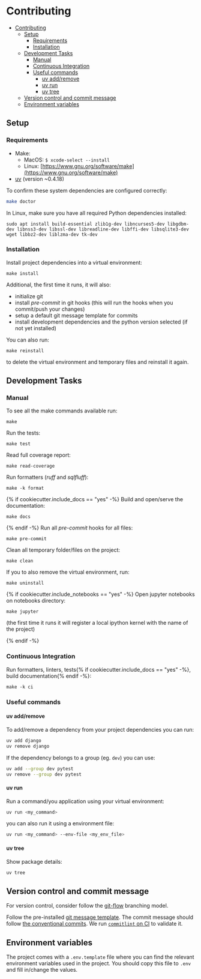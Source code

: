 # Contributing

- [Contributing](#contributing)
  - [Setup](#setup)
    - [Requirements](#requirements)
    - [Installation](#installation)
  - [Development Tasks](#development-tasks)
    - [Manual](#manual)
    - [Continuous Integration](#continuous-integration)
    - [Useful commands](#useful-commands)
      - [uv add/remove](#uv-addremove)
      - [uv run](#uv-run)
      - [uv tree](#uv-tree)
  - [Version control and commit message](#version-control-and-commit-message)
  - [Environment variables](#environment-variables)

## Setup

### Requirements

- Make:
  - MacOS: `$ xcode-select --install`
  - Linux: [https://www.gnu.org/software/make](https://www.gnu.org/software/make)
- [uv](https://docs.astral.sh/uv/getting-started/installation/) (version ~0.4.18)

To confirm these system dependencies are configured correctly:

```bash
make doctor
```

In Linux, make sure you have all required Python dependencies installed:

```shell
sudo apt install build-essential zlib1g-dev libncurses5-dev libgdbm-dev libnss3-dev libssl-dev libreadline-dev libffi-dev libsqlite3-dev wget libbz2-dev liblzma-dev tk-dev
```

### Installation

Install project dependencies into a virtual environment:

```make
make install
```

Additional, the first time it runs, it will also:

- initialize git
- install _pre-commit_ in git hooks (this will run the hooks when you commit/push your changes)
- setup a default git message template for commits
- install development dependencies and the python version selected (if not yet installed)

You can also run:

```make
make reinstall
```

to delete the virtual environment and temporary files and reinstall it again.

## Development Tasks

### Manual

To see all the make commands available run:

```make
make
```

Run the tests:

```make
make test
```

Read full coverage report:

```make
make read-coverage
```

Run formatters (_ruff_ and _sqlfluff_):

```make
make -k format
```

{% if cookiecutter.include_docs == "yes" -%}
Build and open/serve the documentation:

```make
make docs
```

{% endif -%}
Run all _pre-commit_ hooks for all files:

```make
make pre-commit
```

Clean all temporary folder/files on the project:

```make
make clean
```

If you to also remove the virtual environment, run:

```make
make uninstall
```

{% if cookiecutter.include_notebooks == "yes" -%}
Open jupyter notebooks on notebooks directory:

```make
make jupyter
```

(the first time it runs it will register a local ipython kernel with the name of the project)

{% endif -%}
### Continuous Integration

Run formatters, linters, tests{% if cookiecutter.include_docs == "yes" -%}, build documentation{% endif -%}:

```make
make -k ci
```

### Useful commands

#### uv add/remove

To add/remove a dependency from your project dependencies you can run:

```bash
uv add django
uv remove django
```

If the dependency belongs to a group (eg. `dev`) you can use:

```bash
uv add --group dev pytest
uv remove --group dev pytest
```

#### uv run

Run a command/you application using your virtual environment:

```bash
uv run <my_command>
```

you can also run it using a environment file:

```bash
uv run <my_command> --env-file <my_env_file>
```

#### uv tree

Show package details:

```bash
uv tree
```

## Version control and commit message

For version control, consider follow the [git-flow](https://nvie.com/posts/a-successful-git-branching-model/) branching model.

Follow the pre-installed [git message template](./.gitmessage). The commit message should follow [the conventional commits](https://www.conventionalcommits.org). We run [`commitlint` on CI](https://github.com/marketplace/actions/commit-linter) to validate it.

## Environment variables

The project comes with a `.env.template` file where you can find the relevant environment variables used in the project.
You should copy this file to `.env` and fill in/change the values.

